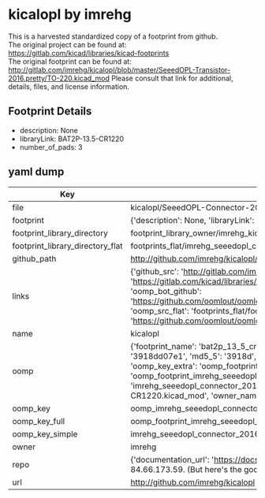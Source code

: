 # kicalopl by imrehg  
This is a harvested standardized copy of a footprint from github.  
The original project can be found at:  
https://gitlab.com/kicad/libraries/kicad-footprints  
The original footprint can be found at:
http://gitlab.com/imrehg/kicalopl/blob/master/SeeedOPL-Transistor-2016.pretty/TO-220.kicad_mod
Please consult that link for additional, details, files, and license information.  
## Footprint Details
* description: None  
* libraryLink: BAT2P-13.5-CR1220  
* number_of_pads: 3  
## yaml dump  
| Key | Value |  
| --- | --- |  
| file | kicalopl/SeeedOPL-Connector-2016.pretty/BAT2P-13.5-CR1220.kicad_mod |  
| footprint | {'description': None, 'libraryLink': 'BAT2P-13.5-CR1220', 'number_of_pads': 3} |  
| footprint_library_directory | footprint_library_owner/imrehg_kicalopl |  
| footprint_library_directory_flat | footprints_flat/imrehg_seeedopl_connector_2016_bat2p_13_5_cr1220/working |  
| github_path | http://github.com/imrehg/kicalopl/blob/master/SeeedOPL-Connector-2016.pretty/BAT2P-13.5-CR1220.kicad_mod |  
| links | {'github_src': 'http://gitlab.com/imrehg/kicalopl/blob/master/SeeedOPL-Transistor-2016.pretty/TO-220.kicad_mod', 'github_src_repo': 'https://gitlab.com/kicad/libraries/kicad-footprints', 'oomp_bot': 'footprints/imrehg_seeedopl_connector_2016_bat2p_13_5_cr1220/working', 'oomp_bot_github': 'https://github.com/oomlout/oomlout_oomp_footprint_bot/tree/main/footprints/imrehg_seeedopl_connector_2016_bat2p_13_5_cr1220/working', 'oomp_src_flat': 'footprints_flat/footprints_flat/imrehg_seeedopl_connector_2016_bat2p_13_5_cr1220/working', 'oomp_src_flat_github': 'https://github.com/oomlout/oomlout_oomp_footprint_src/tree/main/footprints_flat/imrehg_seeedopl_connector_2016_bat2p_13_5_cr1220/working'} |  
| name | kicalopl |  
| oomp | {'footprint_name': 'bat2p_13_5_cr1220', 'library_name': 'seeedopl_connector_2016', 'md5': '3918dd07e1c07ea6fe983a911c95a930', 'md5_10': '3918dd07e1', 'md5_5': '3918d', 'md5_6': '3918dd', 'oomp_key': 'oomp_imrehg_seeedopl_connector_2016_bat2p_13_5_cr1220', 'oomp_key_extra': 'oomp_footprint_imrehg_seeedopl_connector_2016_bat2p_13_5_cr1220', 'oomp_key_full': 'oomp_footprint_imrehg_seeedopl_connector_2016_bat2p_13_5_cr1220_3918dd', 'oomp_key_simple': 'imrehg_seeedopl_connector_2016_bat2p_13_5_cr1220', 'original_filename': 'kicalopl/SeeedOPL-Connector-2016.pretty/BAT2P-13.5-CR1220.kicad_mod', 'owner_name': 'imrehg'} |  
| oomp_key | oomp_imrehg_seeedopl_connector_2016_bat2p_13_5_cr1220 |  
| oomp_key_full | oomp_footprint_imrehg_seeedopl_connector_2016_bat2p_13_5_cr1220 |  
| oomp_key_simple | imrehg_seeedopl_connector_2016_bat2p_13_5_cr1220 |  
| owner | imrehg |  
| repo | {'documentation_url': 'https://docs.github.com/rest/overview/resources-in-the-rest-api#rate-limiting', 'message': "API rate limit exceeded for 84.66.173.59. (But here's the good news: Authenticated requests get a higher rate limit. Check out the documentation for more details.)"} |  
| url | http://github.com/imrehg/kicalopl |  

